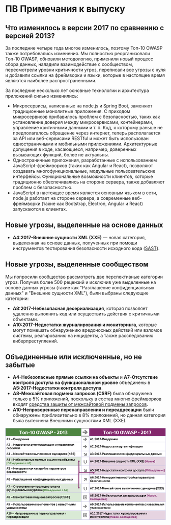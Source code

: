 # **ПВ** Примечания к выпуску

## Что изменилось в версии 2017 по сравнению с версией 2013?

За последние четыре года многое изменилось, поэтому Топ-10 OWASP также потребовались изменения. Мы полностью реорганизовали Топ-10 OWASP, обновили методологию, применили новый процесс сбора данных, наладили взаимодействие с сообществом, пересмотрели уровни критичности угроз, переписали все угрозы с нуля и добавили ссылки на фреймворки и языки, которые в настоящее время являются наиболее распространенными.

За последние несколько лет основные технологии и архитектура приложений сильно изменились:

* Микросервисы, написанные на node.js и Spring Boot, заменяют традиционные монолитные приложения. С приходом микросервисов прибавилось проблем с безопасностью, таких как установление доверия между микросервисами, контейнерами, управление критичными данными и т. п. Код, к которому раньше не предполагалось обращение через интернет, теперь располагается за API или веб-сервисами RESTful и может быть использован одностраничными и мобильными приложениями. Архитектурные допущения в коде, касающиеся, например, доверенных вызывающих функций, более не актуальны.
* Одностраничные приложения, разработанные с использованием JavaScript-фреймворков (таких как Angular и React), позволяют создавать многофункциональные, модульные пользовательские интерфейсы. Функциональные возможности клиентов, которые традиционно обеспечивались на стороне сервера, также добавляют проблем с безопасностью.
* JavaScript в настоящее время является основным языком в сети, node.js работает на стороне сервера, а современные веб-фреймворки (такие как Bootstrap, Electron, Angular и React) запускаются в клиентах.

## Новые угрозы, выделенные на основе данных

* **A4:2017-Внешние сущности XML (XXE)** — новая категория, выделенная на основе данных, полученных при помощи инструментов тестирования безопасности исходного кода ([SAST](https://www.owasp.org/index.php/Source_Code_Analysis_Tools)).

## Новые угрозы, выделенные сообществом

Мы попросили сообщество рассмотреть две перспективные категории угроз. Получив более 500 рецензий и исключив уже выделенные на основе данных угрозы (такие как "Разглашение конфиденциальных данных" и "Внешние сущности XML"), были выбраны следующие категории: 

* **A8:2017-Небезопасная десериализация**, которая позволяет удаленно выполнить код или осуществить действия с критичными объектами.
* **A10:2017-Недостатки журналирования и мониторинга**, которые могут помешать обнаружению вредоносных действий или взломов системы, реагированию на инциденты, а также расследованию киберпреступлений.

## Объединенные или исключенные, но не забытые

* **A4-Небезопасные прямые ссылки на объекты** и **A7-Отсутствие контроля доступа на функциональном уровне** объединены в **A5:2017-Недостатки контроля доступа**.
* **A8-Межсайтовая подмена запросов (CSRF)** была обнаружена только в 5% приложений, поскольку в состав многих фреймворков входят [средства защиты от межсайтовой подмены запросов](https://www.owasp.org/index.php/Cross-Site_Request_Forgery_(CSRF)).
* **A10-Непроверенные перенаправления и переадресации** были обнаружены приблизительно в 8% приложений, но данная категория была вытеснена Внешними сущностями XML (XXE).

![0x06-release-notes-1](images/0x06-release-notes-1.png)
